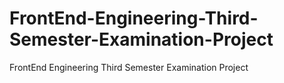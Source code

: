# FrontEnd-Engineering-Third-Semester-Examination-Project
FrontEnd Engineering Third Semester Examination Project

